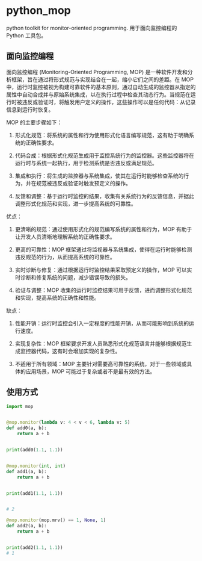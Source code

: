 # python_mop
python toolkit for monitor-oriented programming.
用于面向监控编程的 Python 工具包。

## 面向监控编程

面向监控编程 (Monitoring-Oriented Programming, MOP) 是一种软件开发和分析框架，旨在通过将形式规范与实现结合在一起，缩小它们之间的差距。在 MOP 中，运行时监控被视为构建可靠软件的基本原则，通过自动生成的监控器从指定的属性中自动合成并与原始系统集成，以在执行过程中检查其动态行为。当规范在运行时被违反或验证时，将触发用户定义的操作，这些操作可以是任何代码：从记录信息到运行时恢复。

MOP 的主要步骤如下：

1. 形式化规范：将系统的属性和行为使用形式化语言编写规范，这有助于明确系统的正确性要求。

2. 代码合成：根据形式化规范生成用于监控系统行为的监控器。这些监控器将在运行时与系统一起执行，用于检测系统是否违反或满足规范。

3. 集成和执行：将生成的监控器与系统集成，使其在运行时能够检查系统的行为，并在规范被违反或验证时触发预定义的操作。

4. 反馈和调整：基于运行时监控的结果，收集有关系统行为的反馈信息，并据此调整形式化规范和实现，进一步提高系统的可靠性。

优点：

1. 更清晰的规范：通过使用形式化的规范编写系统的属性和行为，MOP 有助于让开发人员清晰地理解系统的正确性要求。

2. 更高的可靠性：MOP 框架通过将监视器与系统集成，使得在运行时能够检测违反规范的行为，从而提高系统的可靠性。

3. 实时诊断与修复：通过根据运行时监控结果采取预定义的操作，MOP 可以实时诊断和修复系统的问题，减少错误导致的损失。

4. 验证与调整：MOP 收集的运行时监控结果可用于反馈，进而调整形式化规范和实现，提高系统的正确性和性能。

缺点：

1. 性能开销：运行时监控会引入一定程度的性能开销，从而可能影响到系统的运行速度。

2. 实现复杂性：MOP 框架要求开发人员熟悉形式化规范语言并能够根据规范生成监控器代码，这有时会增加实现的复杂性。

3. 不适用于所有领域：MOP 主要针对需要高可靠性的系统，对于一些领域或具体的应用场景，MOP 可能过于复杂或者不是最有效的方法。

## 使用方式


```python
import mop


@mop.monitor(lambda v: 4 < v < 6, lambda v: 5)
def add0(a, b):
    return a + b


print(add0(1.1, 1.1))


@mop.monitor(int, int)
def add1(a, b):
    return a + b


print(add1(1.1, 1.1))


# 2

@mop.monitor(mop.mrv() == 1, None, 1)
def add2(a, b):
    return a + b


print(add2(1.1, 1.1))
# 1
```
